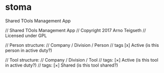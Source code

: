 # stoma
Shared TOols Management App

// Shared TOols Management App
// Copyright 2017 Arno Teigseth
// Licensed under GPL

// Person structure:
// Company / Division / Person
//  tags [x] Active (is this person in active duty?)

// Tool structure:
// Company / Division / Tool
//  tags: [×] Active (is this tool in active duty?)
//  tags: [×] Shared (is this tool shared?)

